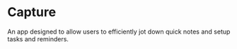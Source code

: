 # Capture

An app designed to allow users to efficiently jot down quick notes and setup tasks and reminders.

